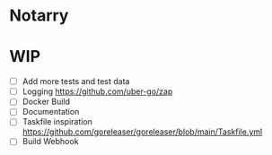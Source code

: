 # Notarry

# WIP
- [ ] Add more tests and test data
- [ ] Logging https://github.com/uber-go/zap
- [ ] Docker Build
- [ ] Documentation
- [ ] Taskfile inspiration https://github.com/goreleaser/goreleaser/blob/main/Taskfile.yml
- [ ] Build Webhook